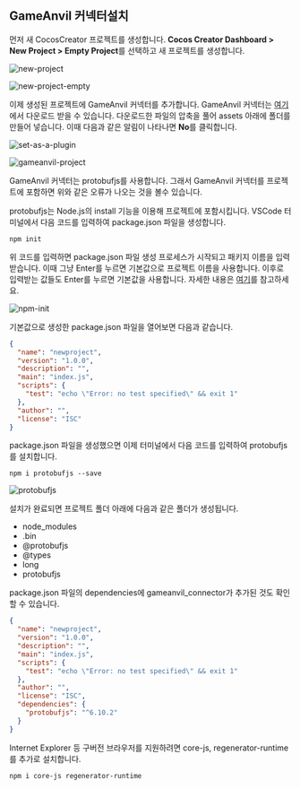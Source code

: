 ## GameAnvil 커넥터설치

먼저 새 CocosCreator 프로젝트를 생성합니다. **Cocos Creator Dashboard > New Project > Empty Project**를 선택하고 새 프로젝트를 생성합니다. 

![new-project](https://static.toastoven.net/prod_gameanvil/images/client-2-new-project.png)

![new-project-empty](https://static.toastoven.net/prod_gameanvil/images/client-2-new-project-empty.png)

이제 생성된 프로젝트에 GameAnvil 커넥터를 추가합니다. GameAnvil 커넥터는 [여기](https://static.toastoven.net/prod_gameanvil/files/gameanvil-connector-typescript.zip)에서 다운로드 받을 수 있습니다. 다운로드한 파일의 압축을 풀어 assets 아래에 폴더를 만들어 넣습니다. 이때 다음과 같은 알림이 나타나면 **No**를 클릭합니다.

![set-as-a-plugin](https://static.toastoven.net/prod_gameanvil/images/client-2-set-as-a-plugin.png)

![gameanvil-project](https://static.toastoven.net/prod_gameanvil/images/client-2-gameanvil-project.png)

GameAnvil 커넥터는 protobufjs를 사용합니다. 그래서 GameAnvil 커넥터를 프로젝트에 포함하면 위와 같은 오류가 나오는 것을 볼수 있습니다. 

protobufjs는 Node.js의 install 기능을 이용해 프로젝트에 포함시킵니다. VSCode 터미널에서 다음 코드를 입력하여 package.json 파일을 생성합니다.

```
npm init
```

위 코드를 입력하면 package.json 파일 생성 프로세스가 시작되고 패키지 이름을 입력받습니다. 이때 그냥 Enter를 누르면 기본값으로 프로젝트 이름을 사용합니다. 이후로 입력받는 값들도 Enter를 누르면 기본값을 사용합니다. 자세한 내용은 [여기](https://docs.npmjs.com/cli/v6/commands/npm-init)를 참고하세요.  

![npm-init](https://static.toastoven.net/prod_gameanvil/images/client-2-npm-init.png)

기본값으로 생성한  package.json 파일을 열어보면 다음과 같습니다. 

```json
{
  "name": "newproject",
  "version": "1.0.0",
  "description": "",
  "main": "index.js",
  "scripts": {
    "test": "echo \"Error: no test specified\" && exit 1"
  },
  "author": "",
  "license": "ISC"
}
```

package.json 파일을 생성했으면 이제 터미널에서 다음 코드를 입력하여 protobufjs를 설치합니다.

```
npm i protobufjs --save
```

![protobufjs](https://static.toastoven.net/prod_gameanvil/images/client-2-protobufjs.png)

설치가 완료되면 프로젝트 폴더 아래에 다음과 같은 폴더가 생성됩니다.

- node_modules
- .bin
- @protobufjs
- @types
- long
- protobufjs

package.json 파일의 dependencies에  gameanvil_connector가 추가된 것도 확인할 수 있습니다.

```json
{
  "name": "newproject",
  "version": "1.0.0",
  "description": "",
  "main": "index.js",
  "scripts": {
    "test": "echo \"Error: no test specified\" && exit 1"
  },
  "author": "",
  "license": "ISC",
  "dependencies": {
    "protobufjs": "^6.10.2"
  }
}
```

Internet Explorer 등 구버전 브라우저를 지원하려면 core-js, regenerator-runtime를 추가로 설치합니다.

```
npm i core-js regenerator-runtime
```

